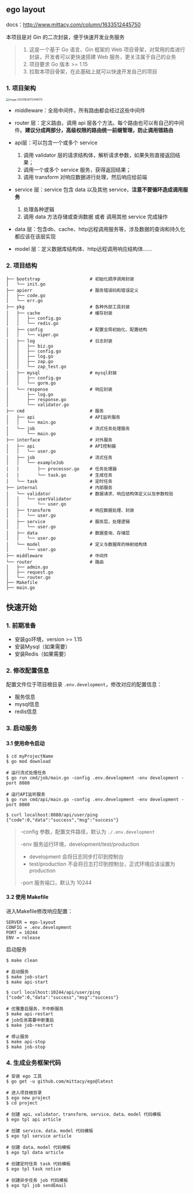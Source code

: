 ## ego layout

docs：http://www.mittacy.com/column/1633512445750

本项目是对 Gin 的二次封装，便于快速开发业务服务

> 1. 这是一个基于 Go 语言、Gin 框架的 Web 项目骨架，对常用的库进行封装，开发者可以更快速搭建 Web 服务，更关注属于自己的业务
> 2. 项目要求 Go 版本 >= 1.15
> 3. 拉取本项目骨架，在此基础上就可以快速开发自己的项目

### 1. 项目架构

<img src="README.assets/framework.png" alt="image-20210626172449172" style="zoom:50%;margin:0" />

- middleware：全局中间件，所有路由都会经过这些中间件
- router 层：定义路由，调用 api 层各个方法。每个路由也可以有自己的中间件。**建议分成两部分，高级权限的路由统一前缀管理，防止调用错路由**
- api层：可以包含一个或多个 service

    1. 调用 validator 层的请求结构体，解析请求参数，如果失败直接返回结果；
    2. 调用一个或多个 service 服务，获得返回结果；
    3. 调用 transform 对响应数据进行处理，然后响应给前端
- service 层：service 包含 data 以及其他 service，**注意不要循环造成调用服务**
    1. 处理各种逻辑
    2. 调用 data 方法存储或查询数据 或者 调用其他 service 完成操作
- data 层：包含db、cache、http远程调用服务等，涉及数据的查询和持久化都应该在该层实现
- model 层：定义数据库结构体、http远程调用响应结构体……


### 2. 项目结构

```shell
├── bootstrap					# 初始化顺序调用封装
│   └── init.go
├── apierr						# 服务错误码和错误定义
│   ├── code.go
│   └── err.go
├── pkg							# 各种外部工具封装
│   ├── cache					# 缓存封装
│   │   ├── config.go
│   │   └── redis.go
│   ├── config					# 配置全局初始化、配置结构
│   │   └── viper.go
│   ├── log						# 日志封装
│   │   ├── biz.go
│   │   ├── config.go
│   │   ├── log.go
│   │   ├── zap.go
│   │   └── zap_test.go
│   ├── mysql					# mysql封装
│   │   ├── config.go
│   │   └── gorm.go
│   └── response				# 响应封装
│       ├── log.go
│       ├── response.go
│       └── validator.go
├── cmd							# 服务
│   ├── api						# API监听服务
│   │   └── main.go
│   └── job						# 流式任务处理服务
│       └── main.go
├── interface				    # 对外服务
│   ├── api						# API控制器
│   │   └── user.go
│   ├── job						# 流式任务
│   │   └── exampleJob
│   │       ├── processor.go	# 任务处理器
│   │       └── task.go			# 生成任务
│   └── task					# 定时任务
├── internal					# 内部服务
│   └── validator				# 数据请求、响应结构体定义以及参数校验
│   │   └── userValidator
│   │       └── user.go
│   ├── transform				# 响应数据处理、封装
│   │   └── user.go
│   ├── service					# 服务层，处理逻辑
│   │   └── user.go
│   ├── data					# 数据查询、存储层
│   │   └── user.go
│   └── model					# 定义与数据库的映射结构体
│       └── user.go
├── middleware              	# 中间件
└── router						# 路由
│   ├── admin.go
│   ├── request.go
│   └── router.go
├── Makefile
├── main.go
```

## 快速开始

### 1. 前期准备

+ 安装go环境，version >= 1.15
+ 安装Mysql（如果需要）
+ 安装Redis（如果需要）

### 2. 修改配置信息

配置文件位于项目根目录 `.env.development`，修改对应的配置信息：

+ 服务信息
+ mysql信息
+ redis信息

### 3. 启动服务

#### 3.1 使用命令启动

```shell
$ cd myProjectName
$ go mod download

# 运行流式处理任务
$ go run cmd/job/main.go -config .env.development -env development -port 8080

# 运行API监听服务
$ go run cmd/api/main.go -config .env.development -env development -port 8080

$ curl localhost:8080/api/user/ping
{"code":0,"data":"success","msg":"success"}
```

> -config 参数，配置文件路径，默认为 `./.env.development`
>
> -env 服务运行环境，development/test/production
>
> + development 会将日志同步打印到控制台
> + test/production 不会将日志打印到控制台，正式环境应该设置为 production
>
> -port 服务端口，默认为 10244

#### 3.2 使用 Makefile

进入Makefile修改响应配置：

```shell
SERVER = ego-layout
CONFIG = .env.development
PORT = 10244
ENV = release
```

启动服务

```shell
$ make clean

# 启动服务
$ make job-start
$ make api-start

$ curl localhost:10244/api/user/ping
{"code":0,"data":"success","msg":"success"}

# 优雅重启服务，不中断服务
$ make api-restart
# job任务需要中断重启
$ make job-restart

# 停止服务
$ make api-stop
$ make job-stop
```

### 4. 生成业务框架代码

```shell
# 安装 ego 工具
$ go get -u github.com/mittacy/ego@latest

# 进入项目根目录
$ ego new project
$ cd project

# 创建 api、validator、transform、service、data、model 代码模板
$ ego tpl api article

# 创建 service、data、model 代码模板
$ ego tpl service article

# 创建 data、model 代码模板
$ ego tpl data article

# 创建定时任务 task 代码模板
$ ego tpl task notice

# 创建异步任务 job 代码模板
$ ego tpl job sendEmail
```


